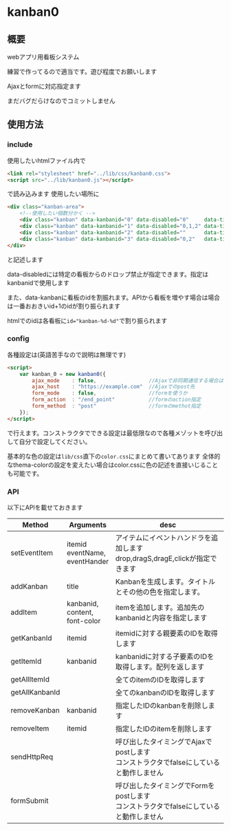 # kanban0
## 概要
webアプリ用看板システム

練習で作ってるので適当です。遊び程度でお願いします

Ajaxとformに対応指定ます

まだバグだらけなのでコミットしません

## 使用方法
### include
使用したいhtmlファイル内で
```html
<link rel="stylesheet" href="../lib/css/kanban0.css">
<script src="../lib/kanban0.js"></script>
```
で読み込みます
使用したい場所に
```html
<div class="kanban-area">
    <!--使用したい個数分かく -->
    <div class="kanban" data-kanbanid="0" data-disabled="0"     data-title="kanban0"></div>
    <div class="kanban" data-kanbanid="1" data-disabled="0,1,2" data-title="kanban1"></div>
    <div class="kanban" data-kanbanid="2" data-disabled=""      data-title="kanban2"></div>
    <div class="kanban" data-kanbanid="3" data-disabled="0,2"   data-title="kanban3"></div>
</div>
```
    
と記述します

data-disabledには特定の看板からのドロップ禁止が指定できます。指定はkanbanidで使用します

また、data-kanbanに看板のidを割振れます。APIから看板を増やす場合は場合は一番おおきいid+1のidが割り振られます

htmlでのidは各看板に`id="kanban-%d-%d"`で割り振られます

### config

各種設定は(英語苦手なので説明は無理です)

```html
<script>
    var kanban_0 = new kanban0({
        ajax_mode    : false,                 //Ajaxで非同期通信する場合はtrue
        ajax_host    : "https://example.com"  //Ajaxでのpost先
        form_mode    : false,                 //formを使うか
        form_action  : "/end_point"           //formのaction指定
        form_method  : "post"                 //formのmethot指定
    });
</script>
```

で行えます。コンストラクタでできる設定は最低限なので各種メゾットを呼び出して自分で設定してください。

基本的な色の設定は`lib/css`直下の`color.css`にまとめて書いてあります
全体的なthema-colorの設定を変えたい場合はcolor.cssに色の記述を直接いじることも可能です。

### API 
以下にAPIを載せておきます


| Method         | Arguments                            | desc                                                                                    |
|----------------|--------------------------------------|-----------------------------------------------------------------------------------------|
| setEventItem   | itemid<br>eventName,<br> eventHander | アイテムにイベントハンドラを追加します<br>drop,dragS,dragE,clickが指定できます          |
| addKanban      | title                                | Kanbanを生成します。タイトルとその他の色を指定します。                                  |
| addItem        | kanbanid,<br>content, <br>font-color | itemを追加します。追加先のkanbanidと内容を指定します                                    |
| getKanbanId    | itemid                               | itemidに対する親要素のIDを取得します                                                    |
| getItemId      | kanbanid                             | kanbanidに対する子要素のIDを取得します。配列を返します                                  |
| getAllItemId   |                                      | 全てのitemのIDを取得します                                                              |
| getAllKanbanId |                                      | 全てのkanbanのIDを取得します                                                            |
| removeKanban   | kanbanid                             | 指定したIDのkanbanを削除します                                                          |
| removeItem     | itemid                               | 指定したIDのitemを削除します                                                            |
| sendHttpReq    |                                      | 呼び出したタイミングでAjaxでpostします<br>コンストラクタでfalseにしていると動作しません |
| formSubmit     |                                      | 呼び出したタイミングでFormをpostします<br>コンストラクタでfalseにしていると動作しません |






    
